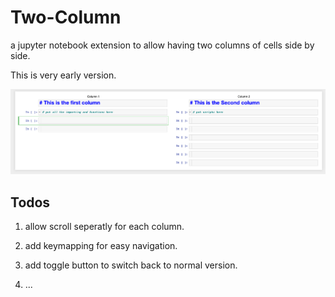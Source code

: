 # Two-Column

a jupyter notebook extension to allow having two columns of cells side by side.

This is very early version.

![example](example.png)


## Todos

1. allow scroll seperatly for each column.

2. add keymapping for easy navigation.

3. add toggle button to switch back to normal version.

4. ...
